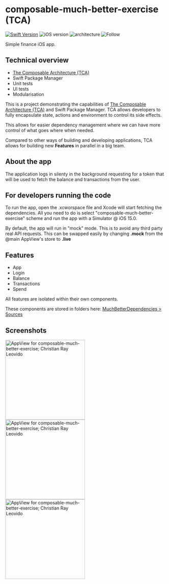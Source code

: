 # composable-much-better-exercise (TCA)
[![Swift Version](https://img.shields.io/badge/swift-5.5-orange)](https://github.com/apple/swift)
![iOS version](https://img.shields.io/badge/iOS%20version-15.0-blue)
![architecture](https://img.shields.io/badge/architecture-TCA-brightgreen)
![Follow](https://img.shields.io/twitter/follow/c_leovido?style=social)

Simple finance iOS app.

## Technical overview
- [The Composable Architecture (TCA)](https://github.com/pointfreeco/swift-composable-architecture)
- Swift Package Manager
- Unit tests
- UI tests
- Modularisation


This is a project demonstrating the capabilities of [The Composable Architecture (TCA)](https://github.com/pointfreeco/swift-composable-architecture) and Swift Package Manager.
TCA allows developers to fully encapsulate state, actions and environment to control its side effects.

This allows for easier dependency management where we can have more control of what goes where when needed.

Compared to other ways of building and developing applications, TCA allows for building new **Features** in parallel in a big team.

## About the app
The application logs in silenty in the background requesting for a token that will be used to fetch the balance and transactions from the user.

## For developers running the code
To run the app, open the .xcworspace file and Xcode will start fetching the dependencies. All you need to do is select "composable-much-better-exercise" scheme and run the app with a Simulator @ iOS 15.0.

By default, the app will run in "mock" mode. This is to avoid any third party real API requests. This can be swapped easily by changing **.mock** from the @main AppView's store to **.live**

## Features

- App
- Login
- Balance
- Transactions
- Spend

All features are isolated within their own components. 

These components are stored in folders here: [MuchBetterDependencies > Sources](https://github.com/kuriishu27/composable-much-better-exercise/tree/main/MuchBetterDependencies/Sources)


## Screenshots

<img src="https://user-images.githubusercontent.com/18484997/137920419-cac28727-659d-4881-a9ef-73773557716e.png" alt="AppView for composable-much-better-exercise; Christian Ray Leovido"
	title="AppView for composable-much-better-exercise" width="250" align=left />
  
<img src="https://user-images.githubusercontent.com/18484997/137920437-ad21c431-3da6-4ffa-ba8f-c4fb51f4e2cd.png" alt="AppView for composable-much-better-exercise; Christian Ray Leovido"
	title="AppView with TransactionView for composable-much-better-exercise" width="250" align=left />
  
  <img src="https://user-images.githubusercontent.com/18484997/137920444-053aa9db-49de-4c52-a65e-6011e7761eb4.png" alt="AppView for composable-much-better-exercise; Christian Ray Leovido"
	title="Spend for composable-much-better-exercise" width="250" align=left />
  



